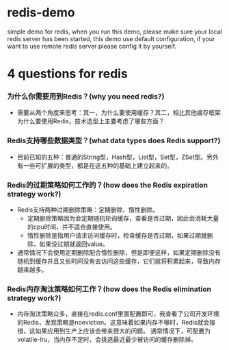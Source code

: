# redis-demo
simple demo for redis, when you run this demo, please make sure your local redis server has been started, this demo use default configuration, if your want to use remote redis server please config it by yourself.

# 4 questions for redis
### 为什么你需要用到Redis？(why you need redis?)
- 需要从两个角度来思考：其一，为什么要使用缓存？其二，相比其他缓存框架为什么要使用Redis，技术选型上主要考虑了哪些方面？

### Redis支持哪些数据类型？(what data types does Redis support?)
- 目前已知的五种：普通的String型，Hash型，List型，Set型，ZSet型。另外有一些可扩展的类型，都是在这五种的基础上建立起来的。

### Redis的过期策略如何工作的？(how does the Redis expiration strategy work?)
- Redis支持两种过期删除策略：定期删除、惰性删除。
    - 定期删除策略因为会定期随机轮询缓存，查看是否过期，因此会消耗大量的cpu时间，并不适合直接使用。
    - 惰性删除是指用户请求访问缓存时，检查缓存是否过期，如果过期就删除，如果没过期就返回value。
- 通常情况下会使用定期删除配合惰性删除，但是即便这样，如果定期删除没有随机到缓存并且又长时间没有去访问这些缓存，它们就将积累起来，导致内存越来越多。

### Redis内存淘汰策略如何工作？(how does the Redis elimination strategy work?)
- 内存淘汰策略众多，直接在redis.conf里面配置即可，我查看了公司开发环境的Redis，发现策略是noeviction。这意味着如果内存不够时，Redis就会报错，这如果应用到生产上应该会带来很大的问题。
通常情况下，可配置为volatile-lru，当内存不足时，会挑选最近最少被访问的缓存删除掉。